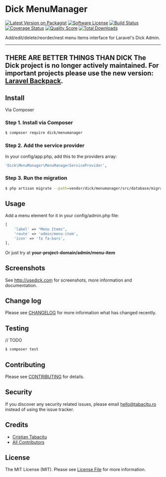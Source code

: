 # Dick MenuManager

[![Latest Version on Packagist][ico-version]][link-packagist]
[![Software License][ico-license]](LICENSE.md)
[![Build Status][ico-travis]][link-travis]
[![Coverage Status][ico-scrutinizer]][link-scrutinizer]
[![Quality Score][ico-code-quality]][link-code-quality]
[![Total Downloads][ico-downloads]][link-downloads]

Add/edit/delete/reorder/nest menu items interface for Laravel's Dick Admin.


---------------------
**THERE ARE BETTER THINGS THAN DICK**
**The Dick project is no longer actively maintained. For important projects please use the new version: [Laravel Backpack](http://laravelbackpack.com).**
---------------------


## Install

Via Composer

### Step 1. Install via Composer

``` bash
$ composer require dick/menumanager
```

### Step 2. Add the service provider 

In your config/app.php, add this to the providers array:

``` bash
'Dick\MenuManager\MenuManagerServiceProvider',
```

### Step 3. Run the migration

``` bash
$ php artisan migrate --path=vendor/dick/menumanager/src/database/migrations
```

## Usage

Add a menu element for it in your config/admin.php file:

``` php
[
    'label' => "Menu Items",
    'route' => 'admin/menu-item',
    'icon' => 'fa fa-bars',
],
```

Or just try at **your-project-domain/admin/menu-item**

## Screenshots

See http://usedick.com for screenshots, more information and documentation.

## Change log

Please see [CHANGELOG](CHANGELOG.md) for more information what has changed recently.

## Testing

// TODO

``` bash
$ composer test
```

## Contributing

Please see [CONTRIBUTING](CONTRIBUTING.md) for details.

## Security

If you discover any security related issues, please email hello@tabacitu.ro instead of using the issue tracker.

## Credits

- [Cristian Tabacitu][link-author]
- [All Contributors][link-contributors]

## License

The MIT License (MIT). Please see [License File](LICENSE.md) for more information.

[ico-version]: https://img.shields.io/packagist/v/dick/MenuManager.svg?style=flat-square
[ico-license]: https://img.shields.io/badge/license-MIT-brightgreen.svg?style=flat-square
[ico-travis]: https://img.shields.io/travis/dick/MenuManager/master.svg?style=flat-square
[ico-scrutinizer]: https://img.shields.io/scrutinizer/coverage/g/dick/MenuManager.svg?style=flat-square
[ico-code-quality]: https://img.shields.io/scrutinizer/g/dick/MenuManager.svg?style=flat-square
[ico-downloads]: https://img.shields.io/packagist/dt/dick/MenuManager.svg?style=flat-square

[link-packagist]: https://packagist.org/packages/dick/MenuManager
[link-travis]: https://travis-ci.org/dick/MenuManager
[link-scrutinizer]: https://scrutinizer-ci.com/g/dick/MenuManager/code-structure
[link-code-quality]: https://scrutinizer-ci.com/g/dick/MenuManager
[link-downloads]: https://packagist.org/packages/dick/MenuManager
[link-author]: https://github.com/tabacitu
[link-contributors]: ../../contributors
